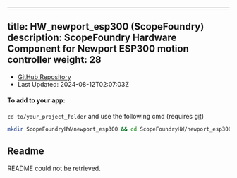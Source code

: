 
---
title: HW_newport_esp300 (ScopeFoundry)
description: ScopeFoundry Hardware Component for Newport ESP300 motion controller
weight: 28
---
- [GitHub Repository](https://github.com/ScopeFoundry/HW_newport_esp300)
- Last Updated: 2024-08-12T02:07:03Z


#### To add to your app:

`cd to/your_project_folder` and use the following cmd (requires [git](/docs/100_development/20_git/))

```bash
mkdir ScopeFoundryHW/newport_esp300 && cd ScopeFoundryHW/newport_esp300 && git init --initial-branch=master && git remote add upstream_ScopeFoundry https://github.com/ScopeFoundry/HW_newport_esp300 && git pull upstream_ScopeFoundry master && cd ../..
```

## Readme
README could not be retrieved.
